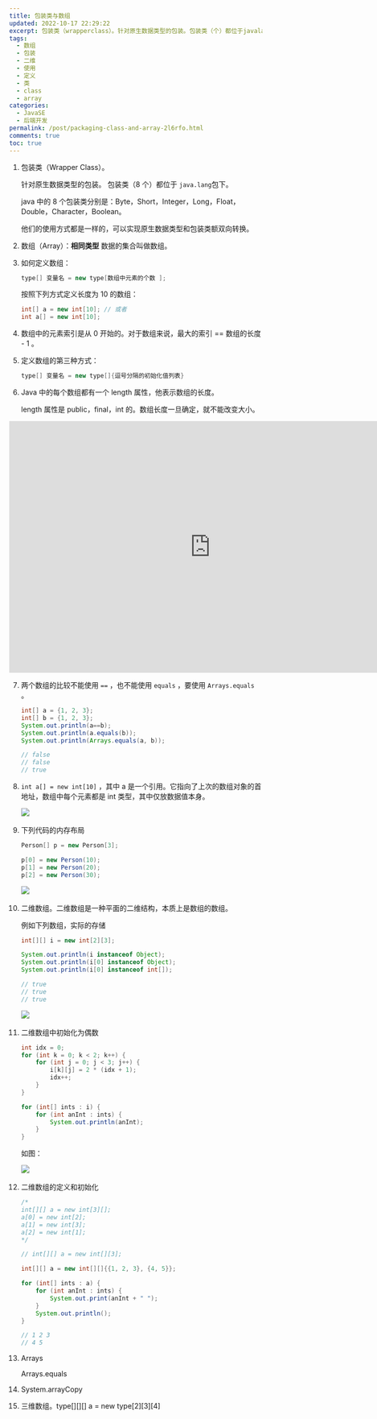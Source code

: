 ```yaml
---
title: 包装类与数组
updated: 2022-10-17 22:29:22
excerpt: 包装类（wrapperclass）。针对原生数据类型的包装。包装类（个）都位于javalang​包下。java中的个包装类分别是_byteshortintegerlongfloatdoublecharacterboolean。他们的使用方式都是一样的可以实现原生数据类型和包装类额双向转换。数组（array）_相同类型数据的集合叫做数组。如何定义数组_type[]变量名=newtype[数组中元素的个数]_按照下列方式定义长度为的数组_int[]a=newint[]_或者inta[]=newint[]_数组
tags:
  - 数组
  - 包装
  - 二维
  - 使用
  - 定义
  - 类
  - class
  - array
categories:
  - JavaSE
  - 后端开发
permalink: /post/packaging-class-and-array-2l6rfo.html
comments: true
toc: true
---
```

1. 包装类（Wrapper Class）。

   针对原生数据类型的包装。 包装类（8 个）都位于 `java.lang`​ 包下。

   java 中的 8 个包装类分别是：Byte，Short，Integer，Long，Float，Double，Character，Boolean。

   他们的使用方式都是一样的，可以实现原生数据类型和包装类额双向转换。

2. 数组（Array）：**相同类型** 数据的集合叫做数组。
3. 如何定义数组：

   ```java
   type[] 变量名 = new type[数组中元素的个数 ]; 
   ```

   按照下列方式定义长度为 10 的数组：

   ```java
   int[] a = new int[10]; // 或者
   int a[] = new int[10];
   ```

4. 数组中的元素索引是从 0 开始的。对于数组来说，最大的索引 == 数组的长度 - 1 。
5. 定义数组的第三种方式：

   ```java
   type[] 变量名 = new type[]{逗号分隔的初始化值列表}
   ```

6. Java 中的每个数组都有一个 length 属性，他表示数组的长度。

   length 属性是 public，final，int 的。数组长度一旦确定，就不能改变大小。

<iframe width="800" height="500" frameborder="0" src="https://pythontutor.com/iframe-embed.html#code=public%20class%20YourClassNameHere%20%7B%0A%20%20%20%20public%20static%20void%20main%28String%5B%5D%20args%29%20%7B%0A%20%20%20%20%20%20%20%20int%5B%5D%20a%20%3D%20new%20int%5B4%5D%3B%0A%20%20%20%20%20%20%20%20System.out.println%28a%5B0%5D%29%3B%0A%20%20%20%20%7D%0A%7D&amp;codeDivHeight=400&amp;codeDivWidth=350&amp;cumulative=false&amp;curInstr=4&amp;heapPrimitives=nevernest&amp;origin=opt-frontend.js&amp;py=java&amp;rawInputLstJSON=%5B%5D&amp;textReferences=false" data-src="https://pythontutor.com/iframe-embed.html#code=public%20class%20YourClassNameHere%20%7B%0A%20%20%20%20public%20static%20void%20main%28String%5B%5D%20args%29%20%7B%0A%20%20%20%20%20%20%20%20int%5B%5D%20a%20%3D%20new%20int%5B4%5D%3B%0A%20%20%20%20%20%20%20%20System.out.println%28a%5B0%5D%29%3B%0A%20%20%20%20%7D%0A%7D&amp;codeDivHeight=400&amp;codeDivWidth=350&amp;cumulative=false&amp;curInstr=4&amp;heapPrimitives=nevernest&amp;origin=opt-frontend.js&amp;py=java&amp;rawInputLstJSON=%5B%5D&amp;textReferences=false"></iframe>

7. 两个数组的比较不能使用 `==`​ ，也不能使用 `equals`​ ，要使用 `Arrays.equals`​ 。

   ```java
   int[] a = {1, 2, 3};
   int[] b = {1, 2, 3};
   System.out.println(a==b);
   System.out.println(a.equals(b));
   System.out.println(Arrays.equals(a, b));

   // false
   // false
   // true
   ```

8. ​`int a[] = new int[10]`​ ，其中 a 是一个引用。它指向了上次的数组对象的首地址，数组中每个元素都是 int 类型，其中仅放数据值本身。

    ![](https://img1.terwer.space/api/public/20221018001418.png)​

9. 下列代码的内存布局

    ```java
    Person[] p = new Person[3];

    p[0] = new Person(10);
    p[1] = new Person(20);
    p[2] = new Person(30);
    ```

    ![](https://img1.terwer.space/api/public/20221018005721.png)​

10. 二维数组。二维数组是一种平面的二维结构，本质上是数组的数组。

     例如下列数组，实际的存储

     ```java
     int[][] i = new int[2][3];

     System.out.println(i instanceof Object);
     System.out.println(i[0] instanceof Object);
     System.out.println(i[0] instanceof int[]);

     // true
     // true
     // true
     ```

     ![](https://img1.terwer.space/api/public/20221018011456.png)​
11. 二维数组中初始化为偶数

     ```java
     int idx = 0;
     for (int k = 0; k < 2; k++) {
         for (int j = 0; j < 3; j++) {
             i[k][j] = 2 * (idx + 1);
             idx++;
         }
     }

     for (int[] ints : i) {
         for (int anInt : ints) {
             System.out.println(anInt);
         }
     }
     ```

     如图：

     ![](https://img1.terwer.space/api/public/20221018013632.png)​

12. 二维数组的定义和初始化

     ```java
     /*
     int[][] a = new int[3][];
     a[0] = new int[2];
     a[1] = new int[3];
     a[2] = new int[1];
     */

     // int[][] a = new int[][3];

     int[][] a = new int[][]{{1, 2, 3}, {4, 5}};

     for (int[] ints : a) {
         for (int anInt : ints) {
             System.out.print(anInt + " ");
         }
         System.out.println();
     }

     // 1 2 3 
     // 4 5 
     ```

12. Arrays

     Arrays.equals
13. System.arrayCopy
14. 三维数组。type[][][] a = new type[2][3][4]